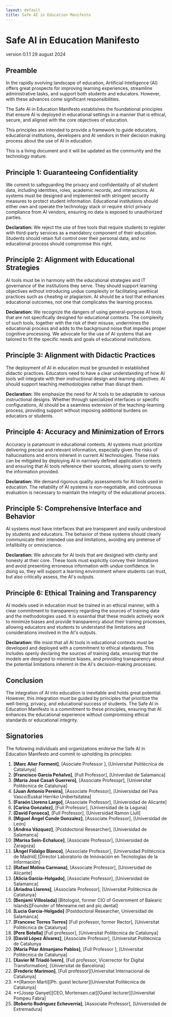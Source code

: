 ```yaml
---
layout: default
title: Safe AI in Education Manifesto
---
```


# Safe AI in Education Manifesto
version 0.1.1 29 august 2024

## Preamble

In the rapidly evolving landscape of education, Artificial Intelligence (AI) offers great prospects for improving learning experiences, streamline administrative tasks, and support both students and educators. However, with these advances come significant responsibilities.

The Safe AI in Education Manifesto establishes the foundational principles that ensure AI is deployed in educational settings in a manner that is ethical, secure, and aligned with the core objectives of education. 

This principles are intended to provide a framework to guide educators, educational institutions, developers and AI vendors in their decision making process about the use of AI in education.

This is a living document and it will be updated as the community and the technology mature.

## Principle 1: Guaranteeing Confidentiality
We commit to safeguarding the privacy and confidentiality of all student data, including identities, roles, academic records, and interactions. AI systems must be designed and implemented with stringent security measures to protect student information. Educational institutions should either own and operate the technology stack or require strict privacy compliance from AI vendors, ensuring no data is exposed to unauthorized parties.

**Declaration:** We reject the use of free tools that require students to register with third-party services as a mandatory component of their education. Students should retain full control over their personal data, and no educational process should compromise this right.

## Principle 2: Alignment with Educational Strategies
AI tools must be in harmony with the educational strategies and IT governance of the institutions they serve. They should support learning objectives without introducing undue complexity or facilitating unethical practices such as cheating or plagiarism. AI should be a tool that enhances educational outcomes, not one that complicates the learning process.

**Declaration:** We recognize the dangers of using general-purpose AI tools that are not specifically designed for educational contexts. The complexity of such tools, together with the risk of their misuse, undermines the educational process and adds to the background noise that impedes proper cognitive processing. We advocate for the use of AI systems that are tailored to fit the specific needs and goals of educational institutions.

## Principle 3: Alignment with Didactic Practices
The deployment of AI in education must be grounded in established didactic practices. Educators need to have a clear understanding of how AI tools will integrate with their instructional design and learning objectives. AI should support teaching methodologies rather than disrupt them.

**Declaration:** We emphasize the need for AI tools to be adaptable to various instructional designs. Whether through specialized interfaces or specific configurations, AI should be a seamless extension of the teaching-learning process, providing support without imposing additional burdens on educators or students.

## Principle 4: Accuracy and Minimization of Errors
Accuracy is paramount in educational contexts. AI systems must prioritize delivering precise and relevant information, especially given the risks of hallucinations and errors inherent in current AI technologies. These risks can be mitigated by deploying AI in narrowly defined application contexts and ensuring that AI tools reference their sources, allowing users to verify the information provided.

**Declaration:** We demand rigorous quality assessments for AI tools used in education. The reliability of AI systems is non-negotiable, and continuous evaluation is necessary to maintain the integrity of the educational process.

## Principle 5: Comprehensive Interface and Behavior
AI systems must have interfaces that are transparent and easily understood by students and educators. The behavior of these systems should clearly communicate their intended use and limitations, avoiding any pretense of infallibility or omniscience.

**Declaration:** We advocate for AI tools that are designed with clarity and honesty at their core. These tools must explicitly convey their limitations and avoid presenting erroneous information with undue confidence. In doing so, they will support a learning environment where students can trust, but also critically assess, the AI's outputs.

## Principle 6: Ethical Training and Transparency

AI models used in education must be trained in an ethical manner, with a clear commitment to transparency regarding the sources of training data and the methodologies used. It is essential that these models actively work to minimize biases and provide transparency about their training processes, allowing educators and students to understand the limitations and considerations involved in the AI's outputs.

**Declaration:** We insist that all AI tools in educational contexts must be developed and deployed with a commitment to ethical standards. This includes openly declaring the sources of training data, ensuring that the models are designed to minimize biases, and providing transparency about the potential limitations inherent in the AI's decision-making processes.


## Conclusion
The integration of AI into education is inevitable and holds great potential. However, this integration must be guided by principles that prioritize the well-being, privacy, and educational success of students. The Safe AI in Education Manifesto is a commitment to these principles, ensuring that AI enhances the educational experience without compromising ethical standards or educational integrity.


## Signatories

The following individuals and organizations endorse the Safe AI in Education Manifesto and commit to upholding its principles:

1. **[Marc Alier Forment]**, [Asociate Professor ], [Universitat Politècnica de Catalunya]
2. **[Francisco Garcia Peñalvo]**, [Full Professor], [Univerdad de Salamanca]
3. **[Maria José Casañ Guerrero]**, [Associate Professpr], [Universitat Politècnica de Catalunya]
4. **[Juan Antonio Pereira]**, [Associate Professor], [Universidad del Pais Vasco/Euskal Herriko Unibertsitatea]
5. **[Faraón Llorens Largo]**, [Associate Professor], [Universidad de Alicante]
6. **[Carina Gonzalez]**, [Full Professor], [Universidad de la Laguna]
7. **[David Fonseca]**, [Full Professor], [Universidad Ramon Llull]
8. **[Miguel Ángel Conde Gonzalez]**, [Associate Professor], [Universidad de León]
9. **[Andrea Vázquez]**, [Postdoctoral Researcher], [Universidad de Salamanca]
10. **[Marisa Sein-Echaluce]**, [Associate Professor], [Universidad de Zaragoza]
11. **[Àngel Fidalgo Blanco]**, [Associate Professor], [Universidad Politécnica de Madrid] [Director Laboratorio de Innovación en Tecnologías de la Información]
12. **[Rafael Molina Carmona]**, [Associate Professor], [Universidad de Alicante]
13. **[Alicia Garcia-Holgado]**, [Associate Professor], [Universidad de Salamanca]
14. **[Ariadna Llorens]**, [Associate Professor], [Universitat Politècnica de Catalunya]
15. **[Benjami Villoslada]** [Bitologist, former CIO of Government of Balearic Islands][Founder of Meneame.net and pic.dental]
16. **[Lucia Garcia-Holgado]** [Postdoctoral Researcher, Universidad de Salamanca]
17. **[Francesc Torres Torres]** [Full professor, former Rector],   [Universitat Politècnica de Catalunya]
18. **[Pere Botella]** [Full professor],   [Universitat Politècnica de Catalunya]
19. **[David López Álvarez]**, [Associate Professor], [Universitat Politècnica de Catalunya
20. **[Maria Pilar Almanjano Pablos]**, [Full Professor ], [Universitat Politècnica de Catalunya]
21. **[Xavier M Triadó Ivern]**, [Full professor, Vicerrector for Digital Transformation], [Universitat de Barcelona]
22. **[Frederic Marimon]**, [Full professor][Universitat Internacional de Catalunya]
23. **[Ramon Marti][Ph. guest lecturer][Universitat Politècnica de Catalunya]
24. **[Josep Ganyet][CEO, Mortensen.cat][Guest lecturer][Universitat Pompeu Fabra]
25. **[Roberto Rodríguez Echeverría]**, [Associate Professor], [Universidad de Extremadura]


